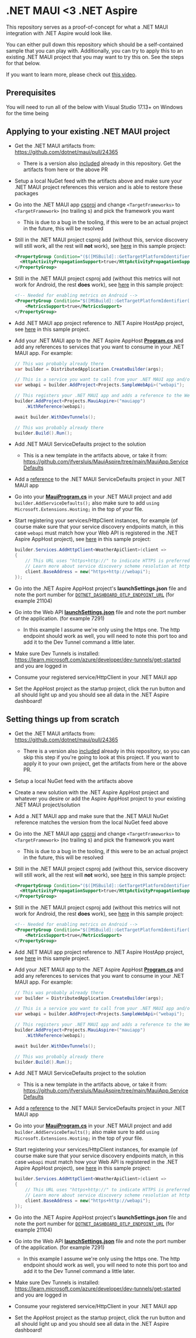 # .NET MAUI <3 .NET Aspire

This repository serves as a proof-of-concept for what a .NET MAUI integration with .NET Aspire would look like.

You can either pull down this repository which should be a self-contained sample that you can play with. Additionally, you can try to apply this to an existing .NET MAUI project that you may want to try this on. See the steps for that below.

If you want to learn more, please check out [this video](https://youtu.be/RCIM6qagZ-U).

## Prerequisites

You will need to run all of the below with Visual Studio 17.13+ on Windows for the time being

## Applying to your existing .NET MAUI project

* Get the .NET MAUI artifacts from: https://github.com/dotnet/maui/pull/24365
  * There is a version also [included](https://github.com/jfversluis/MauiAspire/tree/main/nuget) already in this repository. Get the artifacts from here or the above PR
* Setup a local NuGet feed with the artifacts above and make sure your .NET MAUI project references this version and is able to restore these packages
* Go into the .NET MAUI app [csproj](https://github.com/jfversluis/MauiAspire/blob/main/MauiAspire/MauiAspire.csproj#L4) and change `<TargetFrameworks>` to `<TargetFramework>` (no trailing s) and pick the framework you want
  * This is due to a bug in the tooling, if this were to be an actual project in the future, this will be resolved
* Still in the .NET MAUI project csproj add (without this, service discovery will still work, all the rest will **not** work), see [here](https://github.com/jfversluis/MauiAspire/blob/main/MauiAspire/MauiAspire.csproj#L43-L46) in this sample project:
  ```xml
  <PropertyGroup Condition="($([MSBuild]::GetTargetPlatformIdentifier('$(TargetFramework)')) == 'android' or $([MSBuild]::GetTargetPlatformIdentifier('$(TargetFramework)')) == 'ios') and '$(Configuration)' == 'Debug'">
    <HttpActivityPropagationSupport>true</HttpActivityPropagationSupport>
  </PropertyGroup>
  ```
  
* Still in the .NET MAUI project csproj add (without this metrics will not work for Android, the rest **does** work), see [here](https://github.com/jfversluis/MauiAspire/blob/main/MauiAspire/MauiAspire.csproj#L48-L51) in this sample project:
  ```xml
  <!-- Needed for enabling metrics on Android -->
  <PropertyGroup Condition="$([MSBuild]::GetTargetPlatformIdentifier('$(TargetFramework)')) == 'android' and '$(Configuration)' == 'Debug'">
      <MetricsSupport>true</MetricsSupport>
  </PropertyGroup>
  ```
  
* Add .NET MAUI app project reference to .NET Aspire HostApp project, see [here](https://github.com/jfversluis/MauiAspire/blob/main/MauiAspire.AppHost/MauiAspire.AppHost.csproj#L19) in this sample project.
* Add your .NET MAUI app to the .NET Aspire AppHost [**Program.cs**](https://github.com/jfversluis/MauiAspire/blob/main/MauiAspire.AppHost/Program.cs) and add any references to services that you want to consume in your .NET MAUI app. For example:
  ```csharp
  // This was probably already there
  var builder = DistributedApplication.CreateBuilder(args);

  // This is a service you want to call from your .NET MAUI app and/or other projects
  var webapi = builder.AddProject<Projects.SampleWebApi>("webapi");

  // This registers your .NET MAUI app and adds a reference to the Web API you want to call
  builder.AddProject<Projects.MauiAspire>("mauiapp")
      .WithReference(webapi);

  await builder.WithDevTunnels();

  // This was probably already there
  builder.Build().Run();
  ```
* Add .NET MAUI ServiceDefaults project to the solution
  * This is a new template in the artifacts above, or take it from: https://github.com/jfversluis/MauiAspire/tree/main/MauiApp.ServiceDefaults
* Add a [reference](https://github.com/jfversluis/MauiAspire/blob/main/MauiAspire/MauiAspire.csproj#L77) to the .NET MAUI ServiceDefaults project in your .NET MAUI app
* Go into your [**MauiProgram.cs**](https://github.com/jfversluis/MauiAspire/blob/main/MauiAspire/MauiProgram.cs#L19) in your .NET MAUI project and add `builder.AddServiceDefaults();` also make sure to add `using Microsoft.Extensions.Hosting;` in the top of your file.
* Start registering your services/HttpClient instances, for example (of course make sure that your service discovery endpoints match, in this case `webapi` must match how your Web API is registered in the .NET Aspire AppHost project), see [here](https://github.com/jfversluis/MauiAspire/blob/main/MauiAspire/MauiProgram.cs#L21-L26) in this sample project:
  ```csharp
  builder.Services.AddHttpClient<WeatherApiClient>(client =>
  {
      // This URL uses "https+http://" to indicate HTTPS is preferred over HTTP.
      // Learn more about service discovery scheme resolution at https://aka.ms/dotnet/sdschemes.
      client.BaseAddress = new("https+http://webapi");
  });
  ```
* Go into the .NET Aspire AppHost project's **launchSettings.json** file and note the port number for [`DOTNET_DASHBOARD_OTLP_ENDPOINT_URL`](https://github.com/jfversluis/MauiAspire/blob/main/MauiAspire.AppHost/Properties/launchSettings.json#L13) (for example 21104)
* Go into the Web API [**launchSettings.json**](https://github.com/jfversluis/MauiAspire/blob/main/SampleWebApi/Properties/launchSettings.json#L17) file and note the port number of the application. (for example 7291)
  * In this example I assume we're only using the https one. The http endpoint should work as well, you will need to note this port too and add it to the Dev Tunnel command a little later.
* Make sure Dev Tunnels is installed: https://learn.microsoft.com/azure/developer/dev-tunnels/get-started and you are logged in
* Consume your registered service/HttpClient in your .NET MAUI app
* Set the AppHost project as the startup project, click the run button and all should light up and you should see all data in the .NET Aspire dashboard!

## Setting things up from scratch

* Get the .NET MAUI artifacts from: https://github.com/dotnet/maui/pull/24365
  * There is a version also [included](https://github.com/jfversluis/MauiAspire/tree/main/nuget) already in this repository, so you can skip this step if you're going to look at this project. If you want to apply it to your own project, get the artifacts from here or the above PR.
* Setup a local NuGet feed with the artifacts above
* Create a new solution with the .NET Aspire AppHost project and whatever you desire or add the Aspire AppHost project to your existing .NET MAUI project/solution
* Add a .NET MAUI app and make sure that the .NET MAUI NuGet reference matches the version from the local NuGet feed above
* Go into the .NET MAUI app [csproj](https://github.com/jfversluis/MauiAspire/blob/main/MauiAspire/MauiAspire.csproj#L4) and change `<TargetFrameworks>` to `<TargetFramework>` (no trailing s) and pick the framework you want
  * This is due to a bug in the tooling, if this were to be an actual project in the future, this will be resolved
* Still in the .NET MAUI project csproj add (without this, service discovery will still work, all the rest will **not** work), see [here](https://github.com/jfversluis/MauiAspire/blob/main/MauiAspire/MauiAspire.csproj#L43-L46) in this sample project:
  ```xml
  <PropertyGroup Condition="($([MSBuild]::GetTargetPlatformIdentifier('$(TargetFramework)')) == 'android' or $([MSBuild]::GetTargetPlatformIdentifier('$(TargetFramework)')) == 'ios') and '$(Configuration)' == 'Debug'">
    <HttpActivityPropagationSupport>true</HttpActivityPropagationSupport>
  </PropertyGroup>
  ```
  
* Still in the .NET MAUI project csproj add (without this metrics will not work for Android, the rest **does** work), see [here](https://github.com/jfversluis/MauiAspire/blob/main/MauiAspire/MauiAspire.csproj#L48-L51) in this sample project:
  ```xml
  <!-- Needed for enabling metrics on Android -->
  <PropertyGroup Condition="$([MSBuild]::GetTargetPlatformIdentifier('$(TargetFramework)')) == 'android' and '$(Configuration)' == 'Debug'">
      <MetricsSupport>true</MetricsSupport>
  </PropertyGroup>
  ```
  
* Add .NET MAUI app project reference to .NET Aspire HostApp project, see [here](https://github.com/jfversluis/MauiAspire/blob/main/MauiAspire.AppHost/MauiAspire.AppHost.csproj#L19) in this sample project.
* Add your .NET MAUI app to the .NET Aspire AppHost [**Program.cs**](https://github.com/jfversluis/MauiAspire/blob/main/MauiAspire.AppHost/Program.cs) and add any references to services that you want to consume in your .NET MAUI app. For example:
  ```csharp
  // This was probably already there
  var builder = DistributedApplication.CreateBuilder(args);

  // This is a service you want to call from your .NET MAUI app and/or other projects
  var webapi = builder.AddProject<Projects.SampleWebApi>("webapi");

  // This registers your .NET MAUI app and adds a reference to the Web API you want to call
  builder.AddProject<Projects.MauiAspire>("mauiapp")
      .WithReference(webapi);

  await builder.WithDevTunnels();

  // This was probably already there
  builder.Build().Run();
  ```
* Add .NET MAUI ServiceDefaults project to the solution
  * This is a new template in the artifacts above, or take it from: https://github.com/jfversluis/MauiAspire/tree/main/MauiApp.ServiceDefaults
* Add a [reference](https://github.com/jfversluis/MauiAspire/blob/main/MauiAspire/MauiAspire.csproj#L77) to the .NET MAUI ServiceDefaults project in your .NET MAUI app
* Go into your [**MauiProgram.cs**](https://github.com/jfversluis/MauiAspire/blob/main/MauiAspire/MauiProgram.cs#L19) in your .NET MAUI project and add `builder.AddServiceDefaults();` also make sure to add `using Microsoft.Extensions.Hosting;` in the top of your file.
* Start registering your services/HttpClient instances, for example (of course make sure that your service discovery endpoints match, in this case `webapi` must match how your Web API is registered in the .NET Aspire AppHost project), see [here](https://github.com/jfversluis/MauiAspire/blob/main/MauiAspire/MauiProgram.cs#L21-L26) in this sample project:
  ```csharp
  builder.Services.AddHttpClient<WeatherApiClient>(client =>
  {
      // This URL uses "https+http://" to indicate HTTPS is preferred over HTTP.
      // Learn more about service discovery scheme resolution at https://aka.ms/dotnet/sdschemes.
      client.BaseAddress = new("https+http://webapi");
  });
  ```
* Go into the .NET Aspire AppHost project's **launchSettings.json** file and note the port number for [`DOTNET_DASHBOARD_OTLP_ENDPOINT_URL`](https://github.com/jfversluis/MauiAspire/blob/main/MauiAspire.AppHost/Properties/launchSettings.json#L13) (for example 21104)
* Go into the Web API [**launchSettings.json**](https://github.com/jfversluis/MauiAspire/blob/main/SampleWebApi/Properties/launchSettings.json#L17) file and note the port number of the application. (for example 7291)
  * In this example I assume we're only using the https one. The http endpoint should work as well, you will need to note this port too and add it to the Dev Tunnel command a little later.
* Make sure Dev Tunnels is installed: https://learn.microsoft.com/azure/developer/dev-tunnels/get-started and you are logged in
* Consume your registered service/HttpClient in your .NET MAUI app
* Set the AppHost project as the startup project, click the run button and all should light up and you should see all data in the .NET Aspire dashboard!
